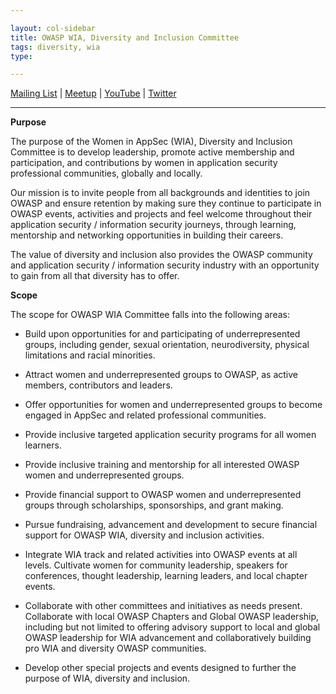 ```yaml
---

layout: col-sidebar
title: OWASP WIA, Diversity and Inclusion Committee
tags: diversity, wia
type: 

---
```


<!-- rebuild 1 -->
[Mailing List](https://groups.google.com/a/owasp.org/forum/?hl=en#!forum/wia-committee) | [Meetup](https://www.meetup.com/womeninappsec) | [YouTube](https://www.youtube.com/channel/UCNtmqb4TjrJlkr-ZND5tmYg) | [Twitter](https://twitter.com/OWASPWIA)

---

**Purpose**

The purpose of the Women in AppSec (WIA), Diversity and Inclusion Committee is to develop leadership, promote active membership and participation, and contributions by women in application security professional communities, globally and locally.

Our mission is to invite people from all backgrounds and identities to join OWASP and ensure retention by making sure they continue to participate in OWASP events, activities and projects and feel welcome throughout their application security / information security journeys, through learning, mentorship and networking opportunities in building their careers. 

The value of diversity and inclusion also provides the OWASP community and application security / information security industry with an opportunity to gain from all that diversity has to offer. 


**Scope**

The scope for OWASP WIA Committee falls into the following areas:

+ Build upon opportunities for and participating of underrepresented groups, including gender, sexual orientation, neurodiversity, physical limitations and racial minorities.

+ Attract women and underrepresented groups to OWASP, as active members, contributors and leaders.

+ Offer opportunities for women and underrepresented groups to become engaged in AppSec and related professional communities. 

+ Provide inclusive targeted application security programs for all women learners.

+ Provide inclusive training and mentorship for all interested OWASP women and underrepresented groups.

+ Provide financial support to OWASP women and underrepresented groups through scholarships, sponsorships, and grant making.

+ Pursue fundraising, advancement and development to secure financial support for OWASP WIA, diversity and inclusion activities.

+ Integrate WIA track and related activities into OWASP events at all levels.
Cultivate women for community leadership, speakers for conferences, thought leadership, learning leaders, and local chapter events.

+ Collaborate with other committees and initiatives as needs present.
Collaborate with local OWASP Chapters and Global OWASP leadership, including but not limited to offering advisory support to local and global OWASP leadership for WIA advancement and collaboratively building pro WIA and diversity OWASP communities.

+ Develop other special projects and events designed to further the purpose of WIA, diversity and inclusion.

